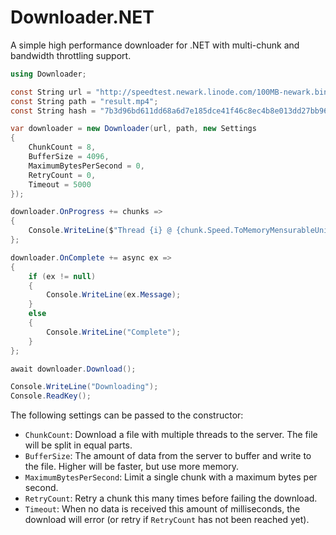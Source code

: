 # Downloader.NET
A simple high performance downloader for .NET with multi-chunk and bandwidth throttling support.

```csharp
using Downloader;

const String url = "http://speedtest.newark.linode.com/100MB-newark.bin";
const String path = "result.mp4";
const String hash = "7b3d96bd611dd68a6d7e185dce41f46c8ec4b8e013dd27bb965931ffe917dfb2";

var downloader = new Downloader(url, path, new Settings
{
    ChunkCount = 8,
    BufferSize = 4096,
    MaximumBytesPerSecond = 0,
    RetryCount = 0,
    Timeout = 5000
});

downloader.OnProgress += chunks =>
{
    Console.WriteLine($"Thread {i} @ {chunk.Speed.ToMemoryMensurableUnit()}/s ({chunk.Progress:N2}%)");
};

downloader.OnComplete += async ex =>
{
    if (ex != null)
    {
        Console.WriteLine(ex.Message);
    }
	else
	{
		Console.WriteLine("Complete");
	}
};

await downloader.Download();

Console.WriteLine("Downloading");
Console.ReadKey();

```

The following settings can be passed to the constructor:

* `ChunkCount`: Download a file with multiple threads to the server. The file will be split in equal parts.
* `BufferSize`: The amount of data from the server to buffer and write to the file. Higher will be faster, but use more memory.
* `MaximumBytesPerSecond`: Limit a single chunk with a maximum bytes per second.
* `RetryCount`: Retry a chunk this many times before failing the download.
* `Timeout`: When no data is received this amount of milliseconds, the download will error (or retry if `RetryCount` has not been reached yet).
